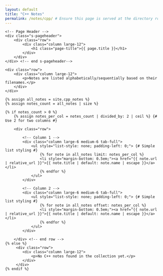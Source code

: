 ```yaml
---
layout: default
title: "C++ Notes"
permalink: /notes/cpp/ # Ensure this page is served at the directory root URL
---
```


<section class="s-content">

    <!-- Page Header -->
    <div class="s-pageheader">
        <div class="row">
            <div class="column large-12">
                <h1 class="page-title">{{ page.title }}</h1>
            </div>
        </div>
    </div> <!-- end s-pageheader-->

    <div class="row">
        <div class="column large-12">
            <p>Notes are listed alphabetically/sequentially based on their filenames.</p>
        </div>
    </div>

    {% assign all_notes = site.cpp_notes %}
    {% assign notes_count = all_notes | size %}

    {% if notes_count > 0 %}
        {% assign notes_per_col = notes_count | divided_by: 2 | ceil %} {# Use 2 for two columns #}

        <div class="row">

            <!-- Column 1 -->
            <div class="column large-6 medium-6 tab-full">
                <ul style="list-style: none; padding-left: 0;"> {# Simple list styling #}
                    {% for note in all_notes limit: notes_per_col %}
                    <li style="margin-bottom: 0.5em;"><a href="{{ note.url | relative_url }}">{{ note.title | default: note.name | escape }}</a></li>
                    {% endfor %}
                </ul>
            </div>

            <!-- Column 2 -->
            <div class="column large-6 medium-6 tab-full">
                <ul style="list-style: none; padding-left: 0;"> {# Simple list styling #}
                    {% for note in all_notes offset: notes_per_col %}
                    <li style="margin-bottom: 0.5em;"><a href="{{ note.url | relative_url }}">{{ note.title | default: note.name | escape }}</a></li>
                    {% endfor %}
                </ul>
            </div>

        </div> <!-- end row -->
    {% else %}
         <div class="row">
            <div class="column large-12">
                <p>No C++ notes found in the collection yet.</p>
            </div>
         </div>
    {% endif %}

</section> <!-- end s-content -->

